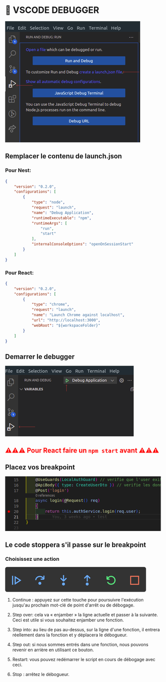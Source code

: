 # 💪 VSCODE DEBUGGER

![Alt text](./debugger-config.png "a title")

## Remplacer le contenu de launch.json

### Pour Nest:
```json
{
    "version": "0.2.0",
    "configurations": [
        {
            "type": "node",
            "request": "launch",
            "name": "Debug Application",
            "runtimeExecutable": "npm",
            "runtimeArgs": [
                "run",
                "start"
            ],
            "internalConsoleOptions": "openOnSessionStart"
        }
    ]
}
```

### Pour React:
```json
{
    "version": "0.2.0",
    "configurations": [
        {
            "type": "chrome",
            "request": "launch",
            "name": "Launch Chrome against localhost",
            "url": "http://localhost:3000",
            "webRoot": "${workspaceFolder}"
        }
    ]
}
```

## Demarrer le debugger

![Alt text](./start-debugger.png "a title")

## <span style="color:red"> ⚠⚠⚠ Pour React faire un `npm start` avant ⚠⚠⚠</span>

## Placez vos breakpoint

![Alt text](./breakpoint.png "a title")

## Le code stoppera s'il passe sur le breakpoint

### Choisissez une action

![Alt text](./debugger.png "a title")

1) Continue : appuyez sur cette touche pour poursuivre l'exécution jusqu'au prochain mot-clé de point d'arrêt ou de débogage.

2) Step over: cela va « enjamber » la ligne actuelle et passer à la suivante. Ceci est utile si vous souhaitez enjamber une fonction.

3) Step into: au lieu de pas au-dessus, sur la ligne d'une fonction, il entrera réellement dans la fonction et y déplacera le débogueur.

4) Step out: si nous sommes entrés dans une fonction, nous pouvons revenir en arrière en utilisant ce bouton.

5) Restart: vous pouvez redémarrer le script en cours de débogage avec ceci.

6) Stop : arrêtez le débogueur.